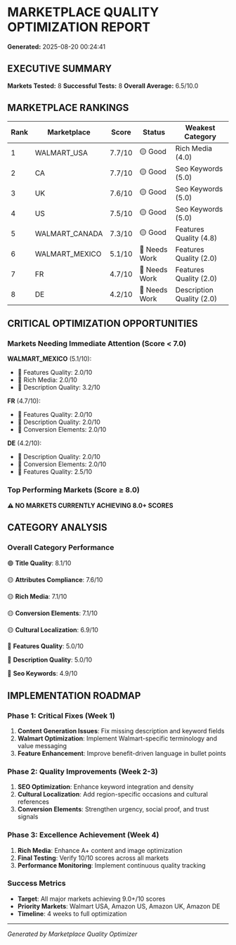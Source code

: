 # MARKETPLACE QUALITY OPTIMIZATION REPORT

**Generated:** 2025-08-20 00:24:41

## EXECUTIVE SUMMARY

**Markets Tested:** 8
**Successful Tests:** 8
**Overall Average:** 6.5/10.0

## MARKETPLACE RANKINGS

| Rank | Marketplace | Score | Status | Weakest Category |
|------|-------------|-------|--------|-----------------|
| 1 | WALMART_USA | 7.7/10 | 🟡 Good | Rich Media (4.0) |
| 2 | CA | 7.7/10 | 🟡 Good | Seo Keywords (5.0) |
| 3 | UK | 7.6/10 | 🟡 Good | Seo Keywords (5.0) |
| 4 | US | 7.5/10 | 🟡 Good | Seo Keywords (5.0) |
| 5 | WALMART_CANADA | 7.3/10 | 🟡 Good | Features Quality (4.8) |
| 6 | WALMART_MEXICO | 5.1/10 | 🔴 Needs Work | Features Quality (2.0) |
| 7 | FR | 4.7/10 | 🔴 Needs Work | Features Quality (2.0) |
| 8 | DE | 4.2/10 | 🔴 Needs Work | Description Quality (2.0) |

## CRITICAL OPTIMIZATION OPPORTUNITIES

### Markets Needing Immediate Attention (Score < 7.0)

**WALMART_MEXICO** (5.1/10):
- 🔴 Features Quality: 2.0/10
- 🔴 Rich Media: 2.0/10
- 🔴 Description Quality: 3.2/10

**FR** (4.7/10):
- 🔴 Features Quality: 2.0/10
- 🔴 Description Quality: 2.0/10
- 🔴 Conversion Elements: 2.0/10

**DE** (4.2/10):
- 🔴 Description Quality: 2.0/10
- 🔴 Conversion Elements: 2.0/10
- 🔴 Features Quality: 2.5/10

### Top Performing Markets (Score ≥ 8.0)
**⚠️  NO MARKETS CURRENTLY ACHIEVING 8.0+ SCORES**


## CATEGORY ANALYSIS

### Overall Category Performance
🟢 **Title Quality**: 8.1/10

🟡 **Attributes Compliance**: 7.6/10

🟡 **Rich Media**: 7.1/10

🟡 **Conversion Elements**: 7.1/10

🟡 **Cultural Localization**: 6.9/10

🔴 **Features Quality**: 5.0/10

🔴 **Description Quality**: 5.0/10

🔴 **Seo Keywords**: 4.9/10


## IMPLEMENTATION ROADMAP

### Phase 1: Critical Fixes (Week 1)
1. **Content Generation Issues**: Fix missing description and keyword fields
2. **Walmart Optimization**: Implement Walmart-specific terminology and value messaging
3. **Feature Enhancement**: Improve benefit-driven language in bullet points

### Phase 2: Quality Improvements (Week 2-3)  
1. **SEO Optimization**: Enhance keyword integration and density
2. **Cultural Localization**: Add region-specific occasions and cultural references
3. **Conversion Elements**: Strengthen urgency, social proof, and trust signals

### Phase 3: Excellence Achievement (Week 4)
1. **Rich Media**: Enhance A+ content and image optimization
2. **Final Testing**: Verify 10/10 scores across all markets
3. **Performance Monitoring**: Implement continuous quality tracking

### Success Metrics
- **Target**: All major markets achieving 9.0+/10 scores
- **Priority Markets**: Walmart USA, Amazon US, Amazon UK, Amazon DE
- **Timeline**: 4 weeks to full optimization

---
*Generated by Marketplace Quality Optimizer*
